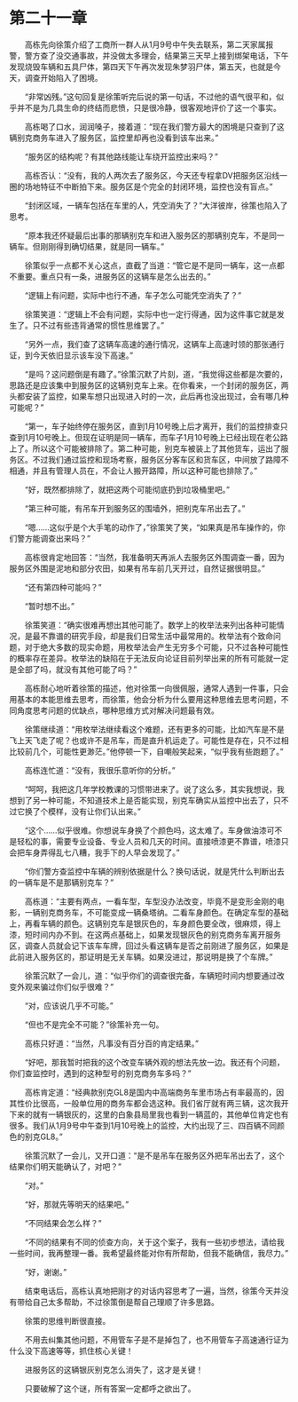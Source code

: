 #	第二十一章

　　高栋先向徐策介绍了工商所一群人从1月9号中午失去联系，第二天家属报警，警方查了没交通事故，并没做太多理会，结果第三天早上接到绑架电话，下午发现烧毁车辆和五具尸体，第四天下午再次发现朱梦羽尸体，第五天，也就是今天，调查开始陷入了困境。

　　“非常凶残。”这句回复是徐策听完后说的第一句话，不过他的语气很平和，似乎并不是为几具生命的终结而悲愤，只是很冷静，很客观地评价了这一个事实。

　　高栋喝了口水，润润嗓子，接着道：“现在我们警方最大的困境是只查到了这辆别克商务车进入了服务区，监控里却再也没看到该车出来。”

　　“服务区的结构呢？有其他路线能让车绕开监控出来吗？”

　　高栋否认：“没有，我的人两次去了服务区，今天还专程拿DV把服务区沿线一圈的场地特征不中断拍下来。服务区是个完全的封闭环境，监控也没有盲点。”

　　“封闭区域，一辆车包括在车里的人，凭空消失了？”大洋彼岸，徐策也陷入了思考。

　　“原本我还怀疑最后出事的那辆别克车和进入服务区的那辆别克车，不是同一辆车。但刚刚得到确切结果，就是同一辆车。”

　　徐策似乎一点都不关心这点，直截了当道：“管它是不是同一辆车，这一点都不重要。重点只有一条，进服务区的这辆车是怎么出去的。”

　　“逻辑上有问题，实际中也行不通，车子怎么可能凭空消失了？”

　　徐策笑道：“逻辑上不会有问题，实际中也一定行得通，因为这件事它就是发生了。只不过有些违背通常的惯性思维罢了。”

　　“另外一点，我们查了这辆车高速的通行情况，这辆车上高速时领的那张通行证，到今天依旧显示该车没下高速。”

　　“是吗？这问题倒是有趣了。”徐策沉默了片刻，道，“我觉得这些都是次要的，思路还是应该集中到服务区的这辆别克车上来。在你看来，一个封闭的服务区，两头都安装了监控，如果车想只出现进入时的一次，此后再也没出现过，会有哪几种可能呢？”

　　“第一，车子始终停在服务区，直到1月10号晚上后才离开，我们的监控排查只查到1月10号晚上。但现在证明是同一辆车，而车子1月10号晚上已经出现在老公路上了。所以这个可能被排除了。第二种可能，别克车被装上了其他货车，运出了服务区。不过我们通过监控和现场考察，服务区分客车区和货车区，中间放了路障不相通，并且有管理人员在，不会让人搬开路障，所以这种可能也排除了。”

　　“好，既然都排除了，就把这两个可能彻底扔到垃圾桶里吧。”

　　“第三种可能，有吊车开到服务区的围墙外，把别克车吊出去了。”

　　“嗯……这似乎是个大手笔的动作了，”徐策笑了笑，“如果真是吊车操作的，你们警方能调查出来吗？”

　　高栋很肯定地回答：“当然，我准备明天再派人去服务区外围调查一番，因为服务区外围是泥地和部分农田，如果有吊车前几天开过，自然证据很明显。”

　　“还有第四种可能吗？”

　　“暂时想不出。”

　　徐策笑道：“确实很难再想出其他可能了。数学上的枚举法来列出各种可能情况，是最不靠谱的研究手段，却是我们日常生活中最常用的。枚举法有个致命问题，对于绝大多数的现实命题，用枚举法会产生无穷多个可能，只不过各种可能性的概率存在差异。枚举法的缺陷在于无法反向论证目前列举出来的所有可能就一定是全部了吗，就没有其他可能了吗？”

　　高栋耐心地听着徐策的描述，他对徐策一向很佩服，通常人遇到一件事，只会用基本的本能思维去思考，而徐策，他会分析为什么要用这种思维去思考问题，不同角度思考问题的优缺点，哪种思维方式对解决问题最有效。

　　徐策继续道：“用枚举法继续看这个难题，还有更多的可能，比如汽车是不是飞上天飞走了呢？也或许不是吊车，而是直升机运走了。可能性是存在，只不过相比较前几个，可能性更渺茫。”他停顿一下，自嘲般笑起来，“似乎我有些跑题了。”

　　高栋连忙道：“没有，我很乐意听你的分析。”

　　“呵呵，我把这几年学校教课的习惯带进来了。说了这么多，其实我想说，我想到了另一种可能，不知道技术上是否能实现，别克车确实从监控中出去了，只不过它换了个模样，没有让你们认出来。”

　　“这个……似乎很难。你想说车身换了个颜色吗，这太难了。车身做油漆可不是轻松的事，需要专业设备、专业人员和几天的时间。直接喷漆更不靠谱，喷漆只会把车身弄得乱七八糟，我手下的人早会发现了。”

　　“你们警方查监控中车辆的辨别依据是什么？换句话说，就是凭什么判断出去的一辆车是不是那辆别克车？”

　　高栋道：“主要有两点，一看车型，车型没办法改变，毕竟不是变形金刚的电影，一辆别克商务车，不可能变成一辆桑塔纳。二看车身颜色。在确定车型的基础上，再看车辆的颜色。这辆别克车是银灰色的，车身颜色要全改，很麻烦，得上漆，短时间内办不到。在这两点基础上，如果发现银灰色的别克商务车离开服务区，调查人员就会记下该车车牌，回过头看这辆车是否之前刚进了服务区，如果是此前进入服务区的，那证明是无关车辆。如果没进过，那说明是换了个车牌。”

　　徐策沉默了一会儿，道：“似乎你们的调查很完备，车辆短时间内想要通过改变外观来骗过你们似乎很难？”

　　“对，应该说几乎不可能。”

　　“但也不是完全不可能？”徐策补充一句。

　　高栋只好道：“当然，凡事没有百分百的肯定结果。”

　　“好吧，那我暂时把我的这个改变车辆外观的想法先放一边。我还有个问题，你们查监控时，遇到的这种型号的别克商务车多吗？”

　　高栋肯定道：“经典款别克GL8是国内中高端商务车里市场占有率最高的，因其性价比很高，一般单位用的商务车都会选这种。我们省厅就有两三辆，这次我开下来的就有一辆银灰的，这里的白象县局里我也看到一辆蓝的，其他单位肯定也有很多。我们从1月9号中午查到1月10号晚上的监控，大约出现了三、四百辆不同颜色的别克GL8。”

　　徐策沉默了一会儿，又开口道：“是不是吊车在服务区外把车吊出去了，这个结果你们明天能确认了，对吧？”

　　“对。”

　　“好，那就先等明天的结果吧。”

　　“不同结果会怎么样？”

　　“不同的结果有不同的侦查方向，关于这个案子，我有一些初步想法，请给我一些时间，我再整理一番。我希望最终能对你有所帮助，但我不能确信，我尽力。”

　　“好，谢谢。”

　　结束电话后，高栋认真地把刚才的对话内容思考了一遍，当然，徐策今天并没有带给自己太多帮助，不过徐策倒是帮自己理顺了许多思路。

　　徐策的思维判断很直接。

　　不用去纠集其他问题，不用管车子是不是掉包了，也不用管车子高速通行证为什么没下高速等等，抓住核心关键！

　　进服务区的这辆银灰别克怎么消失了，这才是关键！

　　只要破解了这个谜，所有答案一定都呼之欲出了。
